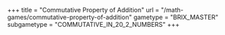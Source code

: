 +++
title = "Commutative Property of Addition"
url = "/math-games/commutative-property-of-addition"
gametype = "BRIX_MASTER"
subgametype = "COMMUTATIVE_IN_20_2_NUMBERS"
+++